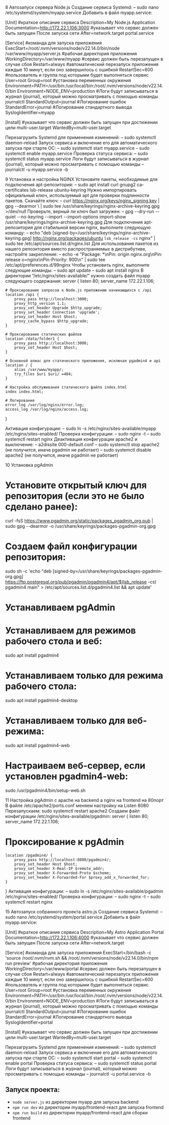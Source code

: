 8	Автозапуск сервера Node.js
Создание сервиса Systemd:
–	sudo nano /etc/systemd/system/myapp.service
Добавить в файл myapp.service:

[Unit]
#краткое описание сервиса
Description=My Node.js Application
Documentation=http://172.22.1.106:3000
#указывает что сервис должен быть запущен После запуска сети
After=network.target portal.service

[Service]
#команда для запуска приложения
ExecStart=/root/.nvm/versions/node/v22.14.0/bin/node /var/www/myapp/server.js
#рабочая директория приложения
WorkingDirectory=/var/www/myapp
#сервис должен быть перезапущен в случае сбоя
Restart=always
#автоматический перезапуск приложения каждые 10 минут, если оно завершилось с ошибкой
RestartSec=600
#пользователь и группа под которыми будет выполняться сервис
User=root
Group=root
#установка переменных окружения
Environment=PATH=/usr/bin:/usr/local/bin:/root/.nvm/versions/node/v22.14.0/bin
Environment=NODE_ENV=production
#Логи будут записываться в журнал (journal), который можно просматривать с помощью команды journalctl
StandardOutput=journal
#Логирование ошибок
StandardError=journal
#Логирование стандартного вывода
SyslogIdentifier=myapp

[Install]
#указывает что сервис должен быть запущен при достижении цели multi-user.target
WantedBy=multi-user.target

Перезагрузить Systemd для применения изменений:
–	sudo systemctl daemon-reload
Запуск сервиса и включение его для автоматического запуска при старте ОС:
–	sudo systemctl start myapp.service
–	sudo systemctl enable myapp.service
Проверка статуса сервиса:
–	sudo systemctl status myapp.service
Логи будут записываться в журнал (journal), который можно просматривать с помощью команды
–	journalctl -u myapp.service -b


9	Установка и настройка NGINX
Установите пакеты, необходимые для подключения apt-репозитория:
–	sudo apt install curl gnupg2 ca-certificates lsb-release ubuntu-keyring
Нужно импортировать официальный ключ, используемый apt для проверки подлинности пакетов. Скачайте ключ:
–	curl https://nginx.org/keys/nginx_signing.key | gpg --dearmor \ | sudo tee /usr/share/keyrings/nginx-archive-keyring.gpg >/dev/null
Проверьте, верный ли ключ был загружен:
–	gpg --dry-run --quiet --no-keyring --import --import-options import-show /usr/share/keyrings/nginx-archive-keyring.gpg
Для подключения apt-репозитория для стабильной версии nginx, выполните следующую команду:
–	echo "deb [signed-by=/usr/share/keyrings/nginx-archive-keyring.gpg] http://nginx.org/packages/ubuntu `lsb_release -cs` nginx" | sudo tee /etc/apt/sources.list.d/nginx.list
Для использования пакетов из нашего репозитория вместо распространяемых в дистрибутиве, настройте закрепление:
–	echo -e "Package: *\nPin: origin nginx.org\nPin: release o=nginx\nPin-Priority: 900\n" | sudo tee /etc/apt/preferences.d/99nginx
Чтобы установить nginx, выполните следующие команды:
–	sudo apt update
–	sudo apt install nginx
В директории “/etc/nginx/sites-available/” нужно создать файл myapp следующего содержания:
server {
    listen 80;
    server_name 172.22.1.106;

    # Проксирование запросов к Node.js приложению начинающихся с /api
    location /api {
        proxy_pass http://localhost:3000;
        proxy_http_version 1.1;
        proxy_set_header Upgrade $http_upgrade;
        proxy_set_header Connection 'upgrade';
        proxy_set_header Host $host;
        proxy_cache_bypass $http_upgrade;
    }

    # Проксирование статических файлов
    location /data/folder1 {
        proxy_pass http://localhost:3000;
        proxy_set_header Host $host;
    }

    # Основной алиас для статического приложения, исключая pgadmin4 и api
    location / {
        alias /var/www/myapp/;
        try_files $uri $uri/ =404;
    }

    # Настройка обслуживания статического файла index.html
    index index.html;

    # Логирование
    error_log /var/log/nginx/error.log;
    access_log /var/log/nginx/access.log;
}

Активация конфигурации:
–	sudo ln -s /etc/nginx/sites-available/myapp /etc/nginx/sites-enabled/
Проверка конфигурации:
–	sudo nginx -t
–	sudo systemctl restart nginx
Деактивация конфигурации apache2 и выключение:
–	a2dissite 000-default.conf
–	sudo systemctl stop apache2 (не получится, иначе pgadmin не работает)
–	sudo systemctl disable apache2 (не получится, иначе pgadmin не работает)


10	Установка pgAdmin
# Установите открытый ключ для репозитория (если это не было сделано ранее): 
curl -fsS https://www.pgadmin.org/static/packages_pgadmin_org.pub | sudo gpg --dearmor -o /usr/share/keyrings/packages-pgadmin-org.gpg 
# Создаем файл конфигурации репозитория: 
sudo sh -c 'echo "deb [signed-by=/usr/share/keyrings/packages-pgadmin-org.gpg] https://ftp.postgresql.org/pub/pgadmin/pgadmin4/apt/$(lsb_release -cs) pgadmin4 main" > /etc/apt/sources.list.d/pgadmin4.list && apt update' 
# Устанавливаем pgAdmin 
# Устанавливаем для режимов рабочего стола и веб: 
sudo apt install pgadmin4 
# Устанавливаем только для режима рабочего стола: 
sudo apt install pgadmin4-desktop 
# Устанавливаем только для веб-режима: 
sudo apt install pgadmin4-web 
# Настраиваем веб-сервер, если установлен pgadmin4-web: 
sudo /usr/pgadmin4/bin/setup-web.sh


11	Настройка pgAdmin с apache на backend а nginx на frontend на 80порт
В файле /etc/apache2/ports.conf меняем настройку на Listen 8080
Перезапускаем: sudo systemctl restart apache2
Создаем файл конфигурации /etc/nginx/sites-available/pgadmin:
server {
    listen 80;
    server_name 172.22.1.106;
# Проксирование к pgAdmin
    location /pgadmin4/ {
        proxy_pass http://localhost:8080/pgadmin4/;
        proxy_set_header Host $host;
        proxy_set_header X-Real-IP $remote_addr;
        proxy_set_header X-Forwarded-Proto $scheme;
        proxy_set_header X-Forwarded-For $proxy_add_x_forwarded_for;
    }
}
Активация конфигурации:
–	sudo ln -s /etc/nginx/sites-available/pgadmin /etc/nginx/sites-enabled/
Проверка конфигурации:
–	sudo nginx -t
–	sudo systemctl restart nginx


15	Автозапуск собранного проекта astro.js
Создание сервиса Systemd:
–	sudo nano /etc/systemd/system/portal.service
Добавить в файл myapp.service:

[Unit]
#краткое описание сервиса
Description=My Astro Application Portal
Documentation=http://172.22.1.106:4000
#указывает что сервис должен быть запущен После запуска сети
After=network.target

[Service]
#команда для запуска приложения
ExecStart=/bin/bash -c 'source /root/.nvm/nvm.sh && /root/.nvm/versions/node/v22.14.0/bin/npm run preview'
#рабочая директория приложения
WorkingDirectory=/var/www/portal
#сервис должен быть перезапущен в случае сбоя
Restart=always
#автоматический перезапуск приложения каждые 10 минут, если оно завершилось с ошибкой
RestartSec=600
#пользователь и группа под которыми будет выполняться сервис
User=root
Group=root
#установка переменных окружения
Environment=PATH=/usr/bin:/usr/local/bin:/root/.nvm/versions/node/v22.14.0/bin
Environment=NODE_ENV=production
#Логи будут записываться в журнал (journal), который можно просматривать с помощью команды journalctl
StandardOutput=journal
#Логирование ошибок
StandardError=journal
#Логирование стандартного вывода
SyslogIdentifier=portal

[Install]
#указывает что сервис должен быть запущен при достижении цели multi-user.target
WantedBy=multi-user.target

Перезагрузить Systemd для применения изменений:
–	sudo systemctl daemon-reload
Запуск сервиса и включение его для автоматического запуска при старте ОС:
–	sudo systemctl start portal
–	sudo systemctl enable portal
Проверка статуса сервиса:
–	sudo systemctl status portal
Логи будут записываться в журнал (journal), который можно просматривать с помощью команды
–	journalctl -u portal.service -b


## Запуск проекта:
- `node server.js` из директории myapp для запуска backend
- `npm run dev` из директории myapp/frontend-react для запуска frontend
- `npm run build` из директории myapp/frontend-react для сборки frontend
